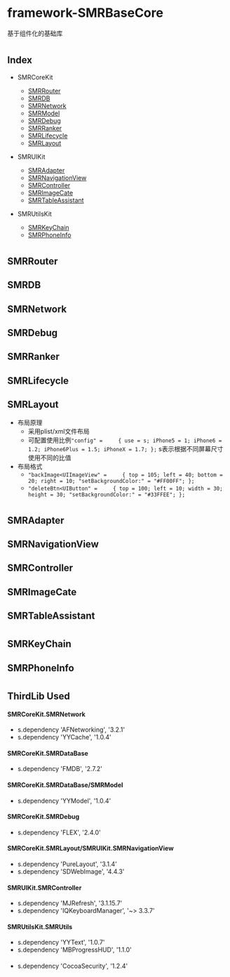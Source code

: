 # framework-SMRBaseCore
基于组件化的基础库


#
## Index
* SMRCoreKit
  * [SMRRouter](#wiki-SMRRouter)
  * [SMRDB](#wiki-SMRDB)
  * [SMRNetwork](#wiki-SMRNetwork)
  * [SMRModel](#wiki-SMRModel)
  * [SMRDebug](#wiki-SMRDebug)
  * [SMRRanker](#wiki-SMRRanker)
  * [SMRLifecycle](#wiki-SMRLifecycle)
  * [SMRLayout](#wiki-SMRLayout)
  

* SMRUIKit
  * [SMRAdapter](#wiki-SMRAdapter)
  * [SMRNavigationView](#wiki-SMRNavigationView)
  * [SMRController](#wiki-SMRController)
  * [SMRImageCate](#wiki-SMRImageCate)
  * [SMRTableAssistant](#wiki-SMRTableAssistant)
  

* SMRUtilsKit
  * [SMRKeyChain](#wiki-SMRKeyChain)
  * [SMRPhoneInfo](#wiki-SMRPhoneInfo)
 
 
#
## <a id="wiki-SMRRouter"></a>SMRRouter
## <a id="wiki-SMRDB"></a>SMRDB
## <a id="wiki-SMRNetwork"></a>SMRNetwork
## <a id="wiki-SMRDebug"></a>SMRDebug
## <a id="wiki-SMRRanker"></a>SMRRanker
## <a id="wiki-SMRLifecycle"></a>SMRLifecycle
## <a id="wiki-SMRLayout"></a>SMRLayout
* 布局原理
  * 采用plist/xml文件布局
  * 可配置使用比例`"config" =     {
        use = s;
        iPhone5 = 1;
        iPhone6 = 1.2;
        iPhone6Plus = 1.5;
        iPhoneX = 1.7;
    };` s表示根据不同屏幕尺寸使用不同的比值
* 布局格式
  * `"backImage<UIImageView" =     {
        top = 105;
        left = 40;
        bottom = 20;
        right = 10;
        "setBackgroundColor:" = "#FF00FF";
    };`
  * `"deleteBtn<UIButton" =     {
        top = 100;
        left = 10;
        width = 30;
        height = 30;
        "setBackgroundColor:" = "#33FFEE";
    };`
#
## <a id="wiki-SMRAdapter"></a>SMRAdapter
## <a id="wiki-SMRNavigationView"></a>SMRNavigationView
## <a id="wiki-SMRController"></a>SMRController
## <a id="wiki-SMRImageCate"></a>SMRImageCate
## <a id="wiki-SMRTableAssistant"></a>SMRTableAssistant
#
## <a id="wiki-SMRKeyChain"></a>SMRKeyChain
## <a id="wiki-SMRPhoneInfo"></a>SMRPhoneInfo


#
## ThirdLib Used
#### SMRCoreKit.SMRNetwork
  * s.dependency 'AFNetworking', '3.2.1'
  * s.dependency 'YYCache', '1.0.4'
#### SMRCoreKit.SMRDataBase
  * s.dependency 'FMDB', '2.7.2'
#### SMRCoreKit.SMRDataBase/SMRModel
  * s.dependency 'YYModel', '1.0.4'
#### SMRCoreKit.SMRDebug
  * s.dependency 'FLEX', '2.4.0'
#### SMRCoreKit.SMRLayout/SMRUIKit.SMRNavigationView
  * s.dependency 'PureLayout', '3.1.4'
  * s.dependency 'SDWebImage', '4.4.3'
#### SMRUIKit.SMRController
  * s.dependency 'MJRefresh', '3.1.15.7'
  * s.dependency 'IQKeyboardManager', '~> 3.3.7'
#### SMRUtilsKit.SMRUtils
  * s.dependency 'YYText', '1.0.7'
  * s.dependency 'MBProgressHUD', '1.1.0'
####
  * s.dependency 'CocoaSecurity', '1.2.4'
